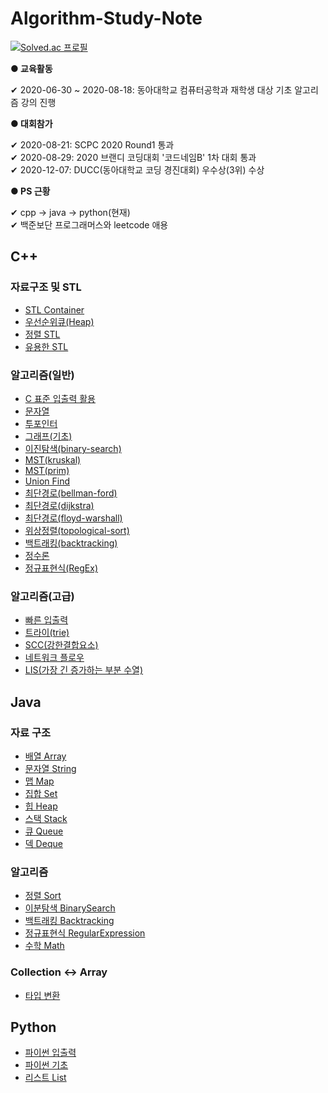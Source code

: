 # Algorithm-Study-Note
    
[![Solved.ac
프로필](http://mazassumnida.wtf/api/v2/generate_badge?boj=eddy5360)](https://solved.ac/eddy5360)    


**● 교육활동**    

 ✔ 2020-06-30 ~ 2020-08-18: 동아대학교 컴퓨터공학과 재학생 대상 기초 알고리즘 강의 진행    
    
    
**● 대회참가**

 ✔ 2020-08-21: SCPC 2020 Round1 통과    
 ✔ 2020-08-29: 2020 브랜디 코딩대회 '코드네임B' 1차 대회 통과    
 ✔ 2020-12-07: DUCC(동아대학교 코딩 경진대회) 우수상(3위) 수상


**● PS 근황**

 ✔ cpp -> java -> python(현재)    
 ✔ 백준보단 프로그래머스와 leetcode 애용


## C++

### 자료구조 및 STL

- [STL Container](https://github.com/JinseongHwang/Algorithm-Study-Note/blob/master/cpp/STL_Container.cpp)
- [우선순위큐(Heap)](https://github.com/JinseongHwang/Algorithm-Study-Note/blob/master/cpp/heap.cpp)
- [정렬 STL](https://github.com/JinseongHwang/Algorithm-Study-Note/blob/master/cpp/sort.cpp)
- [유용한 STL](https://github.com/JinseongHwang/Algorithm-Study-Note/blob/master/cpp/STL_useful.cpp)

### 알고리즘(일반)

- [C 표준 입출력 활용](https://github.com/JinseongHwang/Algorithm-Study-Note/blob/master/cpp/standard_IO.c)
- [문자열](https://github.com/JinseongHwang/Algorithm-Study-Note/blob/master/cpp/string.cpp)
- [투포인터](https://github.com/JinseongHwang/Algorithm-Study-Note/blob/master/cpp/two_pointer.cpp)
- [그래프(기초)](https://github.com/JinseongHwang/Algorithm-Study-Note/blob/master/cpp/basic_graph.cpp)
- [이진탐색(binary-search)](https://github.com/JinseongHwang/Algorithm-Study-Note/blob/master/cpp/binary_search.cpp)
- [MST(kruskal)](https://github.com/JinseongHwang/Algorithm-Study-Note/blob/master/cpp/MST(kruskal).cpp)
- [MST(prim)](https://github.com/JinseongHwang/Algorithm-Study-Note/blob/master/cpp/MST(prim).cpp)
- [Union Find](https://github.com/JinseongHwang/Algorithm-Study-Note/blob/master/cpp/union-find.cpp)
- [최단경로(bellman-ford)](https://github.com/JinseongHwang/Algorithm-Study-Note/blob/master/cpp/bellman-ford.cpp)
- [최단경로(dijkstra)](https://github.com/JinseongHwang/Algorithm-Study-Note/blob/master/cpp/dijkstra.cpp)
- [최단경로(floyd-warshall)](https://github.com/JinseongHwang/Algorithm-Study-Note/blob/master/cpp/floyd-warshall.cpp)
- [위상정렬(topological-sort)](https://github.com/JinseongHwang/Algorithm-Study-Note/blob/master/cpp/topological_sort.cpp)
- [백트래킹(backtracking)](https://github.com/JinseongHwang/Algorithm-Study-Note/blob/master/cpp/backtracking.cpp)
- [정수론](https://github.com/JinseongHwang/Algorithm-Study-Note/blob/master/cpp/number_theory.cpp)
- [정규표현식(RegEx)](https://github.com/JinseongHwang/Algorithm-Study-Note/blob/master/cpp/regex.cpp)

### 알고리즘(고급)

- [빠른 입출력](https://github.com/JinseongHwang/Algorithm-Study-Note/blob/master/cpp/Fast_IO.cpp)
- [트라이(trie)](https://github.com/JinseongHwang/Algorithm-Study-Note/blob/master/cpp/trie.cpp)
- [SCC(강한결합요소)](https://github.com/JinseongHwang/Algorithm-Study-Note/blob/master/cpp/scc.cpp)
- [네트워크 플로우](https://github.com/JinseongHwang/Algorithm-Study-Note/blob/master/cpp/network-flow.cpp)
- [LIS(가장 긴 증가하는 부분 수열)](https://github.com/JinseongHwang/Algorithm-Study-Note/blob/master/cpp/LIS.cpp)

## Java

### 자료 구조

- [배열 Array](https://github.com/JinseongHwang/Algorithm-Study-Note/blob/master/java/Array.md)
- [문자열 String](https://github.com/JinseongHwang/Algorithm-Study-Note/blob/master/java/String.md)
- [맵 Map](https://github.com/JinseongHwang/Algorithm-Study-Note/blob/master/java/Map.md)
- [집합 Set](https://github.com/JinseongHwang/Algorithm-Study-Note/blob/master/java/Set.md)
- [힙 Heap](https://github.com/JinseongHwang/Algorithm-Study-Note/blob/master/java/Heap.md)
- [스택 Stack](https://github.com/JinseongHwang/Algorithm-Study-Note/blob/master/java/Stack.md)
- [큐 Queue](https://github.com/JinseongHwang/Algorithm-Study-Note/blob/master/java/Queue.md)
- [덱 Deque](https://github.com/JinseongHwang/Algorithm-Study-Note/blob/master/java/Deque.md)

### 알고리즘

- [정렬 Sort](https://github.com/JinseongHwang/Algorithm-Study-Note/blob/master/java/Sort.md)
- [이분탐색 BinarySearch](https://github.com/JinseongHwang/Algorithm-Study-Note/blob/master/java/BinarySearch.md)
- [백트래킹 Backtracking](https://github.com/JinseongHwang/Algorithm-Study-Note/blob/master/java/Backtracking.md)
- [정규표현식 RegularExpression](https://github.com/JinseongHwang/Algorithm-Study-Note/blob/master/java/Regex.md)
- [수학 Math](https://github.com/JinseongHwang/Algorithm-Study-Note/blob/master/java/Math.md)

### Collection ↔️ Array

- [타입 변환](https://github.com/JinseongHwang/Algorithm-Study-Note/blob/master/java/ConvertType.md)

## Python

- [파이썬 입출력](https://github.com/JinseongHwang/Algorithm-Study-Note/blob/master/python/IO.md)
- [파이썬 기초](https://github.com/JinseongHwang/Algorithm-Study-Note/blob/master/python/Basic.md)
- [리스트 List](https://github.com/JinseongHwang/Algorithm-Study-Note/blob/master/python/List.md)